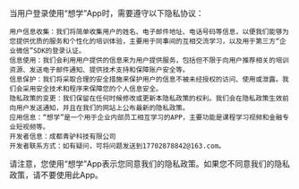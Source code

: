 

当用户登录使用“想学”App时，需要遵守以下隐私协议：

    用户信息收集：我们将简单收集用户的姓名、电子邮件地址、电话号码等信息，以便我们能够为您提供优质的服务和个性化的培训体验，主要用于同事间的互相交流学习，以及用于第三方“企业微信”SDK的登录认证。
    信息使用：我们会利用用户提供的信息来为用户提供服务，包括但不限于向用户推荐相关的培训资源、发送电子邮件通知、提供技术支持和保障账户安全等。
    信息保护：我们将采取合理的安全措施来保护用户的信息不被未经授权的访问、使用或泄露。我们会采用安全技术和程序来保障您的个人信息安全。
    隐私政策的变更：我们保留在任何时候修改或更新本隐私政策的权利。我们会在隐私政策生效前向用户发送通知，并且在我们的网站上公布最新的隐私政策。
    应用信息：“想学”是一个用于企业内部员工相互学习的APP，主要功能是课程学习视频和金融专业短视频等。
    开发者信息：成都青驴科技有限公司
    开发者联系方式：如有疑问，可将问题发送到17702878842@163.com。
    

请注意，您使用“想学”App表示您同意我们的隐私政策。如果您不同意我们的隐私政策，请不要使用此App。
